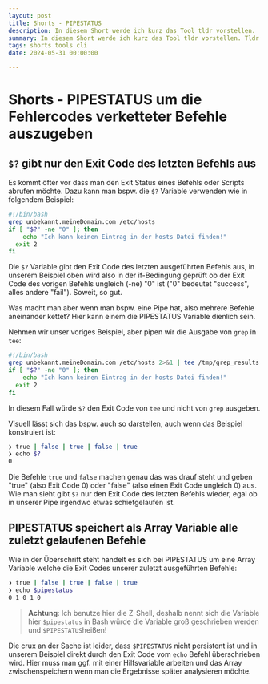 ```yaml
---
layout: post
title: Shorts - PIPESTATUS
description: In diesem Short werde ich kurz das Tool tldr vorstellen.
summary: In diesem Short werde ich kurz das Tool tldr vorstellen. Tldr gibt für einen gegebenen Befehl eine kurze, prägnante Beschreibung zusammen mit den meist verwendeten Befehlsparametern und Beispielaufrufen an. Dadurch muss man sich in der täglichen Arbeit nicht erst durch die manpages arbeiten.
tags: shorts tools cli
date: 2024-05-31 00:00:00

---
```


# Shorts - PIPESTATUS um die Fehlercodes verketteter Befehle auszugeben

## `$?` gibt nur den Exit Code des letzten Befehls aus

Es kommt öfter vor dass man den Exit Status eines Befehls oder Scripts abrufen möchte. Dazu kann man bspw. die `$?` Variable verwenden wie in folgendem Beispiel:

```sh
#!/bin/bash
grep unbekannt.meineDomain.com /etc/hosts
if [ "$?" -ne "0" ]; then
    echo "Ich kann keinen Eintrag in der hosts Datei finden!"
  exit 2
fi
```

Die `$?` Variable gibt den Exit Code des letzten ausgeführten Befehls aus, in unserem Beispiel oben wird also in der if-Bedingung geprüft ob der Exit Code des vorigen Befehls ungleich (-ne) "0" ist ("0" bedeutet "success", alles andere "fail"). Soweit, so gut.

Was macht man aber wenn man bspw. eine Pipe hat, also mehrere Befehle aneinander kettet? Hier kann einem die PIPESTATUS Variable dienlich sein.

Nehmen wir unser voriges Beispiel, aber pipen wir die Ausgabe von `grep` in `tee`:

```sh
#!/bin/bash
grep unbekannt.meineDomain.com /etc/hosts 2>&1 | tee /tmp/grep_results.txt
if [ "$?" -ne "0" ]; then
    echo "Ich kann keinen Eintrag in der hosts Datei finden!"
  exit 2
fi
```

In diesem Fall würde `$?` den Exit Code von `tee` und nicht von `grep` ausgeben.

Visuell lässt sich das bspw. auch so darstellen, auch wenn das Beispiel konstruiert ist:

```sh
❯ true | false | true | false | true
❯ echo $?
0
```

Die Befehle `true` und `false` machen genau das was drauf steht und geben "true" (also Exit Code 0) oder "false" (also einen Exit Code ungleich 0) aus. Wie man sieht gibt `$?` nur den Exit Code des letzten Befehls wieder, egal ob in unserer Pipe irgendwo etwas schiefgelaufen ist.

## PIPESTATUS speichert als Array Variable alle zuletzt gelaufenen Befehle

Wie in der Überschrift steht handelt es sich bei PIPESTATUS um eine Array Variable welche die Exit Codes unserer zuletzt ausgeführten Befehle:

```sh 
❯ true | false | true | false | true
❯ echo $pipestatus
0 1 0 1 0
```

> **Achtung**: Ich benutze hier die Z-Shell, deshalb nennt sich die Variable hier `$pipestatus` in Bash würde die Variable groß geschrieben werden und `$PIPESTATUS`heißen!

Die crux an der Sache ist leider, dass `$PIPESTATUS` nicht persistent ist und in unserem Beispiel direkt durch den Exit Code vom `echo` Befehl überschrieben wird. Hier muss man ggf. mit einer Hilfsvariable arbeiten und das Array zwischenspeichern wenn man die Ergebnisse später analysieren möchte.



